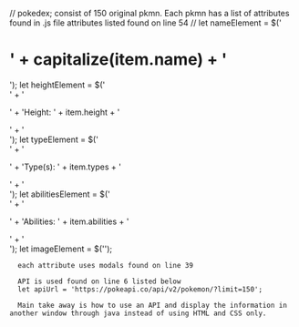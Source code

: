 // pokedex; consist of 150 original pkmn. Each pkmn has a list of attributes found in .js file
attributes listed
  found on line 54
     // let nameElement = $('<h1>' + capitalize(item.name) + '</h1>');
      let heightElement = $('<div>' + '<p>' + 'Height: ' + item.height + '</p>' + '</div>');
      let typeElement = $('<div>' + '<p>' + 'Type(s): ' + item.types + '</p>' + '</div>');
      let abilitiesElement = $('<div>' + '<p>' + 'Abilities: ' + item.abilities + '</p>' + '</div>');
      let imageElement = $('<img class="modal-img">');
      
      each attribute uses modals found on line 39
      
      API is used found on line 6 listed below
      let apiUrl = 'https://pokeapi.co/api/v2/pokemon/?limit=150';
      
      Main take away is how to use an API and display the information in another window through java instead of using HTML and CSS only.
